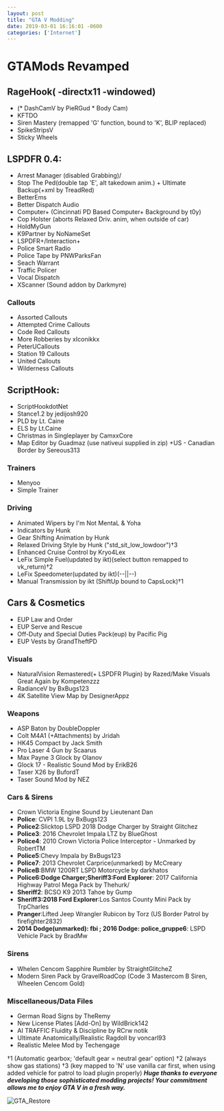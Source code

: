 ```yaml
--- 
layout: post
title: "GTA V Modding" 
date: 2019-03-01 16:16:01 -0600 
categories: ['Internet']
--- 
```


# GTAMods Revamped

## RageHook( -directx11 -windowed)
* (* DashCamV by PieRGud * Body Cam)
* KFTDO
* Siren Mastery (remapped 'G' function, bound to 'K', BLIP replaced)
* SpikeStripsV
* Sticky Wheels

## LSPDFR 0.4:
* Arrest Manager (disabled Grabbing)/
* Stop The Ped(double tap 'E', alt takedown anim.) + Ultimate Backup(+xml by TreadRed)
* BetterEms
* Better Dispatch Audio
* Computer+ (Cincinnati PD Based Computer+ Background by t0y)
* Cop Holster (aborts Relaxed Driv. anim, when outside of car)
* HoldMyGun
* K9Partner by NoNameSet
* LSPDFR+/Interaction+
* Police Smart Radio
* Police Tape by PNWParksFan
* Seach Warrant
* Traffic Policer
* Vocal Dispatch
* XScanner (Sound addon by Darkmyre)

### Callouts 
* Assorted Callouts
* Attempted Crime Callouts
* Code Red Callouts
* More Robberies by xIconikkx 
* PeterUCallouts
* Station 19 Callouts
* United Callouts
* Wilderness Callouts

## ScriptHook:
* ScriptHookdotNet
* Stance1.2 by jedijosh920
* PLD by Lt. Caine
* ELS by Lt.Caine
* Christmas in Singleplayer by CamxxCore
* Map Editor by Guadmaz (use nativeui supplied in zip)
 +US - Canadian Border by Sereous313


### Trainers
* Menyoo
* Simple Trainer

 
### Driving
* Animated Wipers by I'm Not MentaL & Yoha
* Indicators by Hunk
* Gear Shifting Animation by Hunk 
* Relaxed Driving Style by Hunk ("std_sit_low_lowdoor")†3
* Enhanced Cruise Control by Kryo4Lex 
* LeFix Simple Fuel(updated by ikt)(select button remapped to vk_return)†2
* LeFix Speedometer(updated by ikt)(--||--)
* Manual Transmission by ikt (ShiftUp bound to CapsLock)†1


## Cars & Cosmetics
* EUP Law and Order
* EUP Serve and Rescue
* Off-Duty and Special Duties Pack(eup) by Pacific Pig
* EUP Vests by GrandTheftPD

### Visuals
* NaturalVision Remastered(+ LSPDFR Plugin) by Razed/Make Visuals Great Again by Kompetenzzz
* RadianceV by BxBugs123
* 4K Satellite View Map by DesignerAppz


### Weapons
* ASP Baton by DoubleDoppler
* Colt M4A1 (+Attachments) by Jridah
* HK45 Compact by Jack Smith
* Pro Laser 4 Gun by Scaarus
* Max Payne 3 Glock by Olanov
* Glock 17 - Realistic Sound Mod by ErikB26
* Taser X26 by BufordT
* Taser Sound Mod by NEZ

### Cars & Sirens
* Crown Victoria Engine Sound by Lieutenant Dan
* __Police__: CVPI 1.9L by BxBugs123
* __Police2__:Slicktop LSPD 2018 Dodge Charger by Straight Glitchez
* __Police3__: 2016 Chevrolet Impala LTZ by BlueGhost
* __Police4__: 2010 Crown Victoria Police Interceptor - Unmarked by RobertTM
* __Police5__:Chevy Impala by BxBugs123
* __Police7__: 2013 Chevrolet Carprice(unmarked) by McCreary 
* __PoliceB__:BMW 1200RT LSPD Motorcycle by darkhatos
* __Police6:Dodge Charger;Sheriff3:Ford Explorer__: 2017 California Highway Patrol Mega Pack by Thehurk/
* __Sheriff2__: BCSO K9 2013 Tahoe by Gump
* __Sheriff3:2018 Ford Explorer__:Los Santos County Mini Pack by TrpCharles
* __Pranger__:Lifted Jeep Wrangler Rubicon by Torz 
  (US Border Patrol by  firefighter2832)
* __2014 Dodge(unmarked): fbi ; 2016 Dodge: police_gruppe6__: LSPD Vehicle Pack by BradMw

### Sirens
* Whelen Cencom Sapphire Rumbler by StraightGlitcheZ 
* Modern Siren Pack by GravelRoadCop (Code 3 Mastercom B Siren, Wheelen Cencom Gold)

### Miscellaneous/Data Files
* German Road Signs by TheRemy
* New License Plates [Add-On] by WildBrick142
* AI TRAFFIC Fluidity & Discipline by RCrw notik
* Ultimate Anatomically/Realistic Ragdoll by voncarl93 
* Realistic Melee Mod by Techengage

†1 (Automatic gearbox; 'default gear = neutral gear' option)
†2 (always show gas stations)
†3 (key mapped to 'N' use vanilla car first, when using added vehicle for patrol to load plugin properly)
___Huge thanks to everyone developing those sophisticated modding projects! Your commitment allows me to enjoy GTA V in a fresh way.___

![GTA_Restore](https://worstaim.eu/images/clean_gta_folder_full.png)





 
